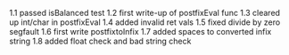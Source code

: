 1.1 passed isBalanced test
1.2 first write-up of postfixEval func
1.3 cleared up int/char in postfixEval
1.4 added invalid ret vals
1.5 fixed divide by zero segfault
1.6 first write postfixtoInfix
1.7 added spaces to converted infix string
1.8 added float check and bad string check
